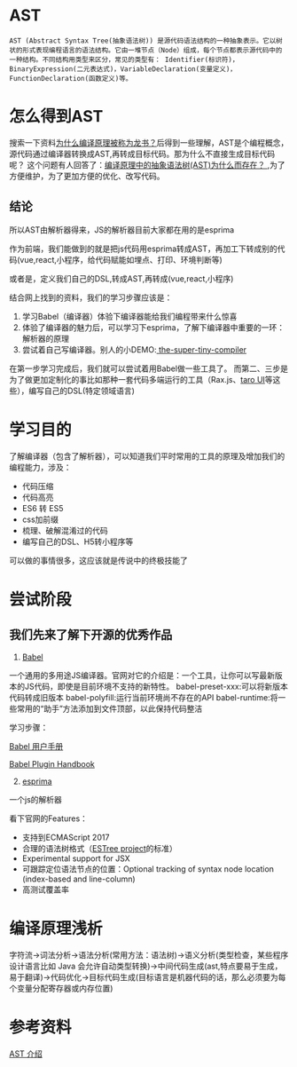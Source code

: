 # AST

    AST (Abstract Syntax Tree(抽象语法树)) 是源代码语法结构的一种抽象表示。它以树状的形式表现编程语言的语法结构。它由一堆节点（Node）组成，每个节点都表示源代码中的一种结构。不同结构用类型来区分，常见的类型有： Identifier(标识符)，BinaryExpression(二元表达式)，VariableDeclaration(变量定义)，FunctionDeclaration(函数定义)等。

# 怎么得到AST

搜索一下资料[为什么编译原理被称为龙书？](https://blog.csdn.net/guleileo/article/details/107551839)后得到一些理解，AST是个编程概念，源代码通过编译器转换成AST,再转成目标代码。那为什么不直接生成目标代码呢？
这个问题有人回答了：[编译原理中的抽象语法树(AST)为什么而存在？
](https://www.zhihu.com/question/363445606/answer/953866386),为了方便维护，为了更加方便的优化、改写代码。

## 结论
所以AST由解析器得来，JS的解析器目前大家都在用的是esprima

作为前端，我们能做到的就是把js代码用esprima转成AST，再加工下转成别的代码(vue,react,小程序，给代码赋能如埋点、打印、环境判断等)

或者是，定义我们自己的DSL,转成AST,再转成(vue,react,小程序)

结合网上找到的资料，我们的学习步骤应该是：
1. 学习Babel（编译器）体验下编译器能给我们编程带来什么惊喜
2. 体验了编译器的魅力后，可以学习下esprima，了解下编译器中重要的一环：解析器的原理
3. 尝试着自己写编译器。别人的小DEMO:[
the-super-tiny-compiler](https://github.com/jamiebuilds/the-super-tiny-compiler)

在第一步学习完成后，我们就可以尝试着用Babel做一些工具了。
而第二、三步是为了做更加定制化的事比如那种一套代码多端运行的工具（Rax.js、[taro UI](https://taro-ui.jd.com/#/docs/tabbar)等这些），编写自己的DSL(特定领域语言)

# 学习目的

了解编译器（包含了解析器），可以知道我们平时常用的工具的原理及增加我们的编程能力，涉及：
- 代码压缩
- 代码高亮
- ES6 转 ES5
- css加前缀
- 梳理、破解混淆过的代码
- 编写自己的DSL、H5转小程序等

可以做的事情很多，这应该就是传说中的终极技能了

# 尝试阶段
## 我们先来了解下开源的优秀作品

1. [Babel](https://github.com/babel/babel)

一个通用的多用途JS编译器。官网对它的介绍是：一个工具，让你可以写最新版本的JS代码，即使是目前环境不支持的新特性。
babel-preset-xxx:可以将新版本代码转成旧版本
babel-polyfill:运行当前环境尚不存在的API
babel-runtime:将一些常用的“助手”方法添加到文件顶部，以此保持代码整洁


学习步骤：

[Babel 用户手册](https://github.com/jamiebuilds/babel-handbook/blob/master/translations/zh-Hans/user-handbook.md)

[Babel Plugin Handbook](https://github.com/jamiebuilds/babel-handbook/blob/master/translations/en/plugin-handbook.md)

2. [esprima](https://esprima.org/demo/parse.html)

 一个js的解析器

看下官网的Features：
- 支持到ECMAScript 2017
- 合理的语法树格式（[ESTree project](https://github.com/estree/estree)的标准）
- Experimental support for JSX
- 可跟踪定位语法节点的位置：Optional tracking of syntax node location (index-based and line-column)
- 高测试覆盖率

# 编译原理浅析
字符流->词法分析->语法分析(常用方法：语法树)->语义分析(类型检查，某些程序设计语言比如 Java 会允许自动类型转换)->中间代码生成(ast,特点要易于生成，易于翻译)->代码优化->目标代码生成(目标语言是机器代码的话，那么必须要为每个变量分配寄存器或内存位置)

# 参考资料
[AST 介绍](https://www.jianshu.com/p/6fa90ee14d0e)